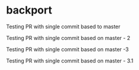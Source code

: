 # backport

Testing PR with single commit based to master

Testing PR with single commit based on master - 2

Testing PR with single commit based on master -3 

Testing PR with single commit based on master - 3.1
